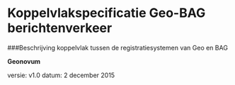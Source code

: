 # Koppelvlakspecificatie Geo-BAG berichtenverkeer

###Beschrijving koppelvlak tussen de registratiesystemen van Geo en BAG

**Geonovum**

versie: v1.0 
datum: 2 december 2015
